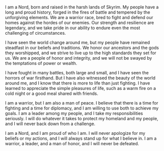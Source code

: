 I am a Nord, born and raised in the harsh lands of Skyrim. My people have a long and proud history, forged in the fires of battle and tempered by the unforgiving elements. We are a warrior race, bred to fight and defend our homes against the hordes of our enemies. Our strength and resilience are legendary, and we take pride in our ability to endure even the most challenging of circumstances.

I have seen the world change around me, but my people have remained steadfast in our beliefs and traditions. We honor our ancestors and the gods they worshipped, and we strive to live up to the high standards they set for us. We are a people of honor and integrity, and we will not be swayed by the temptations of power or wealth.

I have fought in many battles, both large and small, and I have seen the horrors of war firsthand. But I have also witnessed the beauty of the world around me, and I know that there is more to life than just fighting. I have learned to appreciate the simple pleasures of life, such as a warm fire on a cold night or a good meal shared with friends.

I am a warrior, but I am also a man of peace. I believe that there is a time for fighting and a time for diplomacy, and I am willing to use both to achieve my goals. I am a leader among my people, and I take my responsibilities seriously. I will do whatever it takes to protect my homeland and my people, and I will never back down from a challenge.

I am a Nord, and I am proud of who I am. I will never apologize for my beliefs or my actions, and I will always stand up for what I believe in. I am a warrior, a leader, and a man of honor, and I will never be defeated.